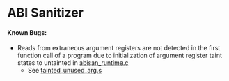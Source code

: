 # ABI Sanitizer

#### Known Bugs:
- Reads from extraneous argument registers are not detected in the first function call of a program due to initialization of argument register taint states to untainted in [abisan_runtime.c](https://github.com/Denbox/abisan/blob/93148cb0cf7e67b8e48f2a88489d3fad76242a7d/abisan_runtime.c)
  - See [tainted_unused_arg.s](https://github.com/Denbox/abisan/blob/5d7793d24e5e2dea19aaa4215b49401b1504a570/tests/tainted_unused_arg/tainted_unused_arg.s) 
